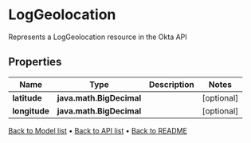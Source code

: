 

# LogGeolocation

Represents a LogGeolocation resource in the Okta API

## Properties

| Name | Type | Description | Notes |
|------------ | ------------- | ------------- | -------------|
|**latitude** | **java.math.BigDecimal** |  |  [optional] |
|**longitude** | **java.math.BigDecimal** |  |  [optional] |



[Back to Model list](../README.md#documentation-for-models) &#8226; [Back to API list](../README.md#documentation-for-api-endpoints) &#8226; [Back to README](../README.md)


